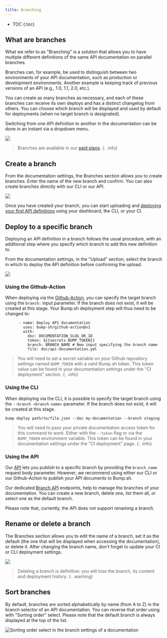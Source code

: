 ```yaml
---
title: Branching
---
```


- TOC
{:toc}

## What are branches

What we refer to as "Branching" is a solution that allows you to have multiple different definitions of the same API documentation on parallel branches.

Branches can, for example, be used to distinguish between two environments of your API documentation, such as production or development environments. Another example is keeping track of previous versions of an API (e.g., 1.0, 1.1, 2.0, etc.).

You can create as many branches as necessary, and each of these branches can receive its own deploys and has a distinct changelog from others. You can choose which branch will be displayed and used by default for deployments (when no target branch is designated).

Switching from one API definition to another in the documentation can be done in an instant via a dropdown menu.

![](/images/help/version-selector.png)

> Branches are available in our [paid plans](https://bump.sh/pricing/).
{: .info}

## Create a branch

From the documentation settings, the Branches section allows you to create branches. Enter the name of the new branch and confirm. You can also create branches directly with our CLI or our API.

![](/images/help/create-branch.png)

Once you have created your branch, you can start uploading and [deploying your first API definitions](/help/publish-documentation/deploy-and-release-management/) using your dashboard, the CLI, or your CI.

## Deploy to a specific branch

Deploying an API definition in a branch follows the usual procedure, with an additional step where you specify which branch to add this new definition to.

From the documentation settings, in the "Upload" section, select the branch in which to deploy the API definition before confirming the upload.

![](/images/help/upload-branch.png)

### Using the Github-Action

When deploying via the [Github-Action](/help/continuous-integration/github-actions/), you can specify the target branch using the `branch:` input parameter. If the branch does not exist, it will be created at this stage. Your Bump.sh deployment step will thus need to be changed to:

```
      - name: Deploy API documentation
        uses: bump-sh/github-action@v1
        with:
          doc: DOCUMENTATION_SLUG_OR_ID
          token: ${{secrets.BUMP_TOKEN}}
          branch: BRANCH_NAME # New input specifying the branch name
          file: doc/api-documentation.yml
```

> You will need to set a secret variable on your Github repository settings named `BUMP_TOKEN` with a valid Bump.sh token. This token value can be found in your documentation settings under the "CI deployment" section.
{: .info}

### Using the CLI

When deploying via the CLI, it is possible to specify the target branch using the `--branch <branch-name>` parameter. If the branch does not exist, it will be created at this stage.

```
bump deploy path/to/file.json --doc my-documentation --branch staging
```

> You will need to pass your private documentation access token for this command to work. Either with the `--token` flag or via the `BUMP_TOKEN` environment variable. This token can be found in your documentation settings under the "CI deployment" page.
{: .info}

### Using the API

Our [API](https://developers.bump.sh/operation/operation-post-versions) lets you publish to a specific branch by providing the `branch_name` request body parameter. However, we recommend using either our CLI or our Github-Action to publish your API documents to Bump.sh.

Our dedicated [Branch API](https://developers.bump.sh/group/endpoint-branches) endpoints, help to manage the branches of your documentation. You can create a new branch, delete one, list them all, or select one as the default branch.

Please note that, currently, the API does not support renaming a branch.

## Rename or delete a branch

The Branches section allows you to edit the name of a branch, set it as the default (the one that will be displayed when accessing the documentation), or delete it. After changing the branch name, don't forget to update your CI or CLI deployment settings.

![](/images/help/manage-branch.png)

> Deleting a branch is definitive: you will lose the branch, its content and deployment history.
{: .warning}

## Sort branches

By default, branches are sorted alphabetically by name (from A to Z) in the branch selector of an API documentation. You can reverse that order using with "Sorting order" select. Please note that the default branch is always displayed at the top of the list.

![Sorting order select in the branch settings of a documentation](/images/help/branch-sorting.png)


